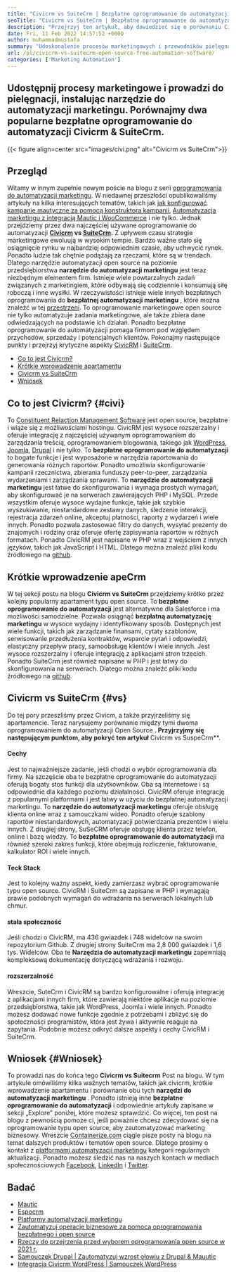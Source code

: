 ```yaml
---
title: "Civicrm vs SuiteCrm | Bezpłatne oprogramowanie do automatyzacji typu open source" 
seoTitle: "Civicrm vs SuiteCrm | Bezpłatne oprogramowanie do automatyzacji typu open source" 
description: "Przejrzyj ten artykuł, aby dowiedzieć się o porównaniu Civicrm vs SuspeCrm. Zainstaluj oprogramowanie do automatyzacji marketingu open source, aby uzyskać przewagę konkurencyjną." 
date: Fri, 11 Feb 2022 14:57:52 +0000
author: muhammadmustafa
summary: "Udoskonalenie procesów marketingowych i przewodników pielęgnacji, instalując narzędzie do automatyzacji marketingu. Porównajmy dwa popularne bezpłatne oprogramowanie do automatyzacji Civicrm & amp; ApeCrm." 
url: /pl/civicrm-vs-suitecrm-open-source-free-automation-software/
categories: ['Marketing Automation']
---
```


## Udostępnij procesy marketingowe i prowadzi do pielęgnacji, instalując narzędzie do automatyzacji marketingu. Porównajmy dwa popularne bezpłatne oprogramowanie do automatyzacji Civicrm & SuiteCrm.

{{< figure align=center src="images/civi.png" alt="Civicrm vs SuiteCrm">}}


## Przegląd
Witamy w innym zupełnie nowym poście na blogu z serii [oprogramowania do automatyzacji marketingu][1]. W niedawnej przeszłości opublikowaliśmy artykuły na kilka interesujących tematów, takich jak [jak konfigurować kampanie mautyczne za pomocą konstruktora kampanii][2], [Automatyzacja marketingu z integracją Mautic i WooCommerce][3] i nie tylko. Jednak przejdziemy przez dwa najczęściej używane oprogramowanie do automatyzacji  **[Civicrm][4] vs [SuiteCrm][5].**  Z upływem czasu strategie marketingowe ewoluują w wysokim tempie. Bardzo ważne stało się osiągnięcie rynku w najbardziej odpowiednim czasie, aby uchwycić rynek. Ponadto ludzie tak chętnie podążają za rzeczami, które są w trendach.
Dlatego narzędzie automatyzacji open source na poziomie przedsiębiorstwa  **narzędzie do automatyzacji marketingu** jest teraz niezbędnym elementem firm. Istnieje wiele powtarzalnych zadań związanych z marketingiem, które odbywają się codziennie i konsumują siłę roboczą i inne wysiłki. W rzeczywistości istnieje wiele innych bezpłatnych oprogramowania do **bezpłatnej automatyzacji marketingu**  , które można znaleźć w tej [przestrzeni][6]. To oprogramowanie marketingowe open source nie tylko automatyzuje zadania marketingowe, ale także zbiera dane odwiedzających na podstawie ich działań. Ponadto bezpłatne oprogramowanie do automatyzacji pomaga firmom pod względem przychodów, sprzedaży i potencjalnych klientów. Pokonajmy następujące punkty i przejrzyj krytyczne aspekty [CivicRM][4] i [SuiteCrm][5].
  * [Co to jest Civicrm?][7]
  * [Krótkie wprowadzenie apartamentu][8]
  * [Civicrm vs SuiteCrm][9]
  * [Wniosek][10]

## Co to jest Civicrm? {#civi}

To [Constituent Relaction Management Software][4] jest open source, bezpłatne i wiąże się z możliwościami hostingu. CivicRM jest wysoce rozszerzalny i oferuje integrację z najczęściej używanym oprogramowaniem do zarządzania treścią, oprogramowaniem blogowania, takiego jak [WordPress][11], [Joomla][12], [Drupal][13] i nie tylko. To  **bezpłatne oprogramowanie do automatyzacji**  to bogate funkcje i jest wyposażone w narzędzia raportowania do generowania różnych raportów. Ponadto umożliwia skonfigurowanie kampanii rzecznictwa, zbierania funduszy peer-to-peer, zarządzania wydarzeniami i zarządzania sprawami.
To  **narzędzie do automatyzacji marketingu**  jest łatwe do skonfigurowania i wymaga prostych wymagań, aby skonfigurować je na serwerach zawierających PHP i MySQL. Przede wszystkim oferuje wysoce wydajne funkcje, takie jak szybkie wyszukiwanie, niestandardowe zestawy danych, śledzenie interakcji, rejestracja zdarzeń online, akceptuj płatności, raporty z wydarzeń i wiele innych. Ponadto pozwala zastosować filtry do danych, wysyłać prezenty do znajomych i rodziny oraz oferuje ofertę zapisywania raportów w różnych formatach. Ponadto CivicRM jest napisane w PHP wraz z wejściem z innych języków, takich jak JavaScript i HTML. Dlatego można znaleźć pliki kodu źródłowego na [github][14].

## Krótkie wprowadzenie apeCrm
W tej sekcji postu na blogu  **Civicrm vs SuiteCrm** przejdziemy krótko przez kolejny popularny apartament typu open source. To  **bezpłatne oprogramowanie do automatyzacji**  jest alternatywne dla Salesforce i ma możliwości samodzielne. Pozwala osiągnąć **bezpłatną automatyzację marketingu**  w wysoce wydajny i identyfikowany sposób. Dostępnych jest wiele funkcji, takich jak zarządzanie finansami, cytaty szablonów, serwisowanie przedłużenia kontraktów, wsparcie pytań i odpowiedzi, elastyczny przepływ pracy, samoobsługę klientów i wiele innych. Jest wysoce rozszerzalny i oferuje integrację z aplikacjami stron trzecich. Ponadto SuiteCrm jest również napisane w PHP i jest łatwy do skonfigurowania na serwerach. Dlatego można znaleźć pliki kodu źródłowego na [github][15].

## Civicrm vs SuiteCrm {#vs}

Do tej pory przeszliśmy przez Civicm, a także przyjrzeliśmy się apartamencie. Teraz narysujemy porównanie między tymi dwoma oprogramowaniem do automatyzacji Open Source  **. Przyjrzyjmy się następującym punktom, aby pokryć ten artykuł**  Civicrm vs SuspeCrm**.

#### Cechy
Jest to najważniejsze zadanie, jeśli chodzi o wybór oprogramowania dla firmy. Na szczęście oba te bezpłatne oprogramowanie do automatyzacji oferują bogaty stos funkcji dla użytkowników. Oba są internetowe i są odpowiednie dla każdego poziomu działalności. CivicRM oferuje integrację z popularnymi platformami i jest łatwy w użyciu do bezpłatnej automatyzacji marketingu. To  **narzędzie do automatyzacji marketingu** oferuje obsługę klienta online wraz z samouczkami wideo. Ponadto oferuje szablony raportów niestandardowych, automatyzacji potwierdzania prezentów i wielu innych. Z drugiej strony, SuSeCRM oferuje obsługę klienta przez telefon, online i bazę wiedzy. To **bezpłatne oprogramowanie do automatyzacji**  ma również szeroki zakres funkcji, które obejmują rozliczenie, fakturowanie, kalkulator ROI i wiele innych.

#### Teck Stack
Jest to kolejny ważny aspekt, kiedy zamierzasz wybrać oprogramowanie typu open source. CivicRM i SuiteCrm są zapisane w PHP i wymagają prawie podobnych wymagań do wdrażania na serwerach lokalnych lub chmur.

#### stała społeczność
Jeśli chodzi o CivicRM, ma 436 gwiazdek i 748 widelców na swoim repozytorium Github. Z drugiej strony SuiteCrm ma 2,8 000 gwiazdek i 1,6 tys. Widelców. Oba te  **Narzędzia do automatyzacji marketingu**  zapewniają kompleksową dokumentację dotyczącą wdrażania i rozwoju.

#### rozszerzalność
Wreszcie, SuteCrm i CivicRM są bardzo konfigurowalne i oferują integrację z aplikacjami innych firm, które zawierają niektóre aplikacje na poziomie przedsiębiorstwa, takie jak WordPress, Joomla i wiele innych. Ponadto możesz dodawać nowe funkcje zgodnie z potrzebami i zbliżyć się do społeczności programistów, która jest żywa i aktywnie reaguje na zapytania.
Podobnie możesz odkryć dalsze aspekty i cechy CivicRM i SuiteCrm.

## Wniosek {#Wniosek}

To prowadzi nas do końca tego  **Civicrm vs Suitecrm** Post na blogu. W tym artykule omówiliśmy kilka ważnych tematów, takich jak civicrm, krótkie wprowadzenie apartamentu i porównanie obu tych  **narzędzi do automatyzacji marketingu**  . Ponadto istnieją inne **bezpłatne oprogramowanie do automatyzacji**  i odpowiednie artykuły zapisane w sekcji „Explore” poniżej, które możesz sprawdzić. Co więcej, ten post na blogu z pewnością pomoże ci, jeśli poważnie chcesz zdecydować się na oprogramowanie typu open source, aby zautomatyzować marketing biznesowy.
Wreszcie [Containerize.com][16] ciągle pisze posty na blogu na temat dalszych produktów i tematów open source. Dlatego prosimy o kontakt z [platformami automatyzacji marketingu][6] kategorii regularnych aktualizacji. Ponadto możesz śledzić nas na naszych kontach w mediach społecznościowych [Facebook][17], [LinkedIn][18] i [Twitter][19].

## Badać
  * [Mautic][20]
  * [Espocrm][21]
  * [Platformy automatyzacji marketingu][6]
  * [Zautomatyzuj operacje biznesowe za pomocą oprogramowania bezpłatnego i open source][22]
  * [Rzeczy do przejrzenia przed wyborem oprogramowania open source w 2021 r.][23]
  * [Samouczek Drupal | Zautomatyzuj wzrost ołowiu z Drupal & Mauutic][24]
  * [Integracja Civicrm WordPress | Samouczek WordPress][25]



 [1]: https://blog.containerize.com/category/marketing-automation/
 [2]: https://blog.containerize.com/marketing-automation/how-to-setup-marketing-campaigns-using-mautic-campaign-builder/
 [3]: https://blog.containerize.com/blogging/marketing-automation-using-mautic-and-wordpress-woocommerce/
 [4]: https://products.containerize.com/marketing-automation/civicrm/
 [5]: https://products.containerize.com/marketing-automation/suitecrm/
 [6]: https://products.containerize.com/marketing-automation/
 [7]: #civi
 [8]: #suite
 [9]: #vs
 [10]: #Conclusion
 [11]: https://products.containerize.com/blogging/wordpress/
 [12]: https://products.containerize.com/content-management/joomla/
 [13]: https://products.containerize.com/content-management/drupal/
 [14]: https://github.com/civicrm/civicrm-core
 [15]: https://github.com/salesagility/SuiteCRM
 [16]: https://www.containerize.com/
 [17]: https://web.facebook.com/containerize
 [18]: https://www.linkedin.com/company/containerize/
 [19]: https://twitter.com/containerize_co
 [20]: https://products.containerize.com/marketing-automation/mautic/
 [21]: https://products.containerize.com/marketing-automation/espocrm/
 [22]: https://blog.containerize.com/blogging/automate-business-operations-using-open-source-software/
 [23]: https://blog.containerize.com/cmdb-software/things-to-review-before-opting-open-source-software-in-2021/
 [24]: https://blog.containerize.com/content-management/drupal-tutorial-automate-lead-growth-with-drupal-mautic/
 [25]: https://blog.containerize.com/blogging/civicrm-wordpress-integration-wordpress-tutorial/
